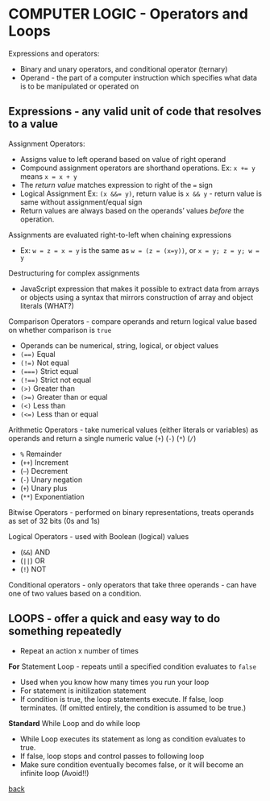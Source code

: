 # COMPUTER LOGIC - Operators and Loops

Expressions and operators:

- Binary and unary operators, and conditional operator (ternary)
- Operand - the part of a computer instruction which specifies what data is to be manipulated or operated on

## **Expressions** - any valid unit of code that resolves to a value

Assignment Operators:

- Assigns value to left operand based on value of right operand
- Compound assignment operators are shorthand operations. Ex: `x += y` means `x = x + y`
- The *return value* matches expression to right of the `=` sign
- Logical Assignment Ex: `(x &&= y)`, return value is `x && y` - return value is same without assignment/equal sign
- Return values are always based on the operands’ values *before* the operation.

Assignments are evaluated right-to-left when chaining expressions

- Ex: `w = z = x = y` is the same as `w = (z = (x=y))`, or `x = y; z = y; w = y`

Destructuring for complex assignments

- JavaScript expression that makes it possible to extract data from arrays or objects using a syntax that mirrors construction of array and object literals (WHAT?)

Comparison Operators - compare operands and return logical value based on whether comparison is `true`

- Operands can be numerical, string, logical, or object values
- `(==)` Equal
- `(!=)` Not equal
- `(===)` Strict equal
- `(!==)` Strict not equal
- `(>)` Greater than
- `(>=)` Greater than or equal
- `(<)` Less than
- `(<=)` Less than or equal

Arithmetic Operators - take numerical values (either literals or variables) as operands and return a single numeric value (`+`) (`-`) (`*`) (`/`)

- `%` Remainder
- (`++`) Increment
- (`—`) Decrement
- (`-`) Unary negation
- (`+`) Unary plus
- (`**`) Exponentiation

Bitwise Operators - performed on binary representations, treats operands as set of 32 bits (0s and 1s)

Logical Operators - used with Boolean (logical) values

- (`&&`) AND
- (`||`) OR
- (`!`) NOT

Conditional operators - only operators that take three operands - can have one of two values based on a condition.

## **LOOPS - offer a quick and easy way to do something repeatedly**

- Repeat an action x number of times

**For** Statement Loop - repeats until a specified condition evaluates to `false`

- Used when you know how many times you run your loop
- For statement is initilization statement
- If condition is true, the loop statements execute. If false, loop terminates. (If omitted entirely, the condition is assumed to be true.)

**Standard** While Loop and do while loop

- While Loop executes its statement as long as condition evaluates to true.
- If false, loop stops and control passes to following loop
- Make sure condition eventually becomes false, or it will become an infinite loop (Avoid!!)

[back](../README.md)
